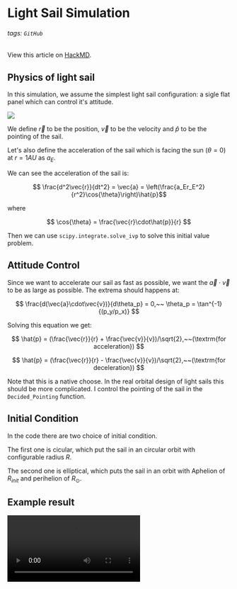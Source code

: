 # Light Sail Simulation

###### tags: `GitHub`
View this article on [HackMD](https://hackmd.io/@wxH3br6dSwK7CMUJlrGf-w/H1JRQcSHd).

## Physics of light sail

In this simulation, we assume the simplest light sail configuration: a sigle flat panel which can control it's attitude.

![](https://i.imgur.com/652QQrF.png)

We define $\vec{r}$ to be the position, $\vec{v}$ to be the velocity and $\hat{p}$ to be the pointing of the sail.

Let's also define the acceleration of the sail which is facing the sun $(\theta=0)$ at $r=1AU$ as $a_E$.

We can see the acceleration of the sail is:

$$
\frac{d^2\vec{r}}{dt^2} = \vec{a} = \left(\frac{a_Er_E^2}{r^2}\cos{\theta}\right)\hat{p}$$

where

$$
\cos{\theta} = \frac{\vec{r}\cdot\hat{p}}{r}
$$

Then we can use ```scipy.integrate.solve_ivp``` to solve this initial value problem.


## Attitude Control
Since we want to accelerate our sail as fast as possible, we want the $\vec{a}\cdot\vec{v}$ to be as large as possible. The extrema should happens at:

$$
\frac{d(\vec{a}\cdot\vec{v})}{d\theta_p} = 0,~~ \theta_p = \tan^{-1}{(p_y/p_x)}
$$

Solving this equation we get:

$$
\hat{p} = (\frac{\vec{r}}{r} + \frac{\vec{v}}{v})/\sqrt{2},~~(\textrm{for acceleration})
$$

$$
\hat{p} = (\frac{\vec{r}}{r} - \frac{\vec{v}}{v})/\sqrt{2},~~(\textrm{for deceleration})
$$


Note that this is a native choose. In the real orbital design of light sails this should be more complicated. I control the pointing of the sail in the ```Decided_Pointing``` function.


## Initial Condition
In the code there are two choice of initial condition.

The first one is cicular, which put the sail in an circular orbit with configurable radius $R$.

The second one is elliptical, which puts the sail in an orbit with Aphelion of $R_{init}$ and perihelion of $R_\odot$.

## Example result
![](https://github.com/CFP106020008/Light-Sail-Simulation/blob/main/sail.mp4)
